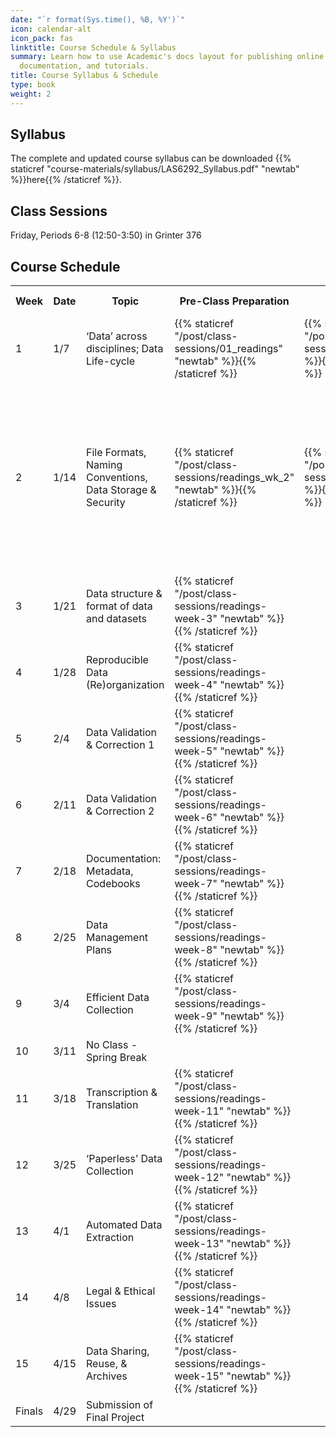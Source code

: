 ```yaml
---
date: "`r format(Sys.time(), %B, %Y')`"
icon: calendar-alt
icon_pack: fas
linktitle: Course Schedule & Syllabus  
summary: Learn how to use Academic's docs layout for publishing online courses, software
  documentation, and tutorials.
title: Course Syllabus & Schedule 
type: book
weight: 2
---
```



## Syllabus  
 
The complete and updated course syllabus can be downloaded {{% staticref "course-materials/syllabus/LAS6292_Syllabus.pdf" "newtab" %}}here{{% /staticref %}}.
 
## Class Sessions  

Friday, Periods 6-8 (12:50-3:50) in Grinter 376

## Course Schedule  


<!-- code for readings link: <td>{{% staticref "/post/class-sessions/readings-week-5" "newtab" %}}<i class="fas fa-book-open"></i>{{% /staticref %}}</td>  ---> 

<!-- code for in-class link: <td>{{% staticref "/post/class-sessions/02_class" %}}<i class="fas fa-book-open"></i>{{% /staticref %}}</td>

<!-- code for slides link: <td>{{% staticref "course-materials/class-sessions/01-intro/01_slides_2022.pdf" "newtab" %}}<i class="fas fa-photo-video"></i>{{% /staticref %}} </td> ---> 


<table>
  <tr>
    <th>Week</th>
    <th>Date</th>
    <th>Topic</th>
    <th>Pre-Class Preparation</th>
    <th>In-Class Exeercise</th>
    <th>Slides/Notes</th>
  </tr>
  <tr>
    <td>1</td>
    <td>1/7</td>
    <td>‘Data’ across disciplines; Data Life-cycle </td>
    <td>{{% staticref "/post/class-sessions/01_readings" "newtab" %}}<i class="fas fa-book-open"></i>{{% /staticref %}}</td> 
    <td>{{% staticref "/post/class-sessions/01_class" %}}<i class="fas fa-clipboard-list"></i>{{% /staticref %}}</td>
    <td>{{% staticref "course-materials/class-sessions/01-intro/01_slides_2022.pdf" "newtab" %}}<i class="fas fa-photo-video"></i>{{% /staticref %}} </td>
  </tr>
  <tr>
    <td>2</td>
    <td>1/14</td>
    <td>File Formats, Naming Conventions, Data Storage & Security</td>
    <td>{{% staticref "/post/class-sessions/readings_wk_2" "newtab" %}}<i class="fas fa-book-open"></i>{{% /staticref %}}</td> 
    <td>{{% staticref "/post/class-sessions/02_class" %}}<i class="fas fa-clipboard-list"></i>{{% /staticref %}}</td>
    <td>{{% staticref "course-materials/class-sessions/02-formats-security/wk2_naming_conventions.pdf" "newtab" %}}<i class="fas fa-photo-video"></i>: Naming Conventions{{% /staticref %}}<br>{{% staticref "course-materials/class-sessions/02-formats-security/wk2_file_organization.pdf" "newtab" %}}<i class="fas fa-photo-video"></i>: File Organization{{% /staticref %}}<br>{{% staticref "course-materials/class-sessions/02-formats-security/wk2_storage_backup.pdf" "newtab" %}}<i class="fas fa-photo-video"></i>: Storage & Backup{{% /staticref %}}</br> </td>
  </tr>
  <tr>
    <td>3</td>
    <td>1/21</td>
    <td>Data structure & format of data and datasets</td>
    <td>{{% staticref "/post/class-sessions/readings-week-3" "newtab" %}}<i class="fas fa-book-open"></i>{{% /staticref %}}</td> 
    <td><i class="fas fa-clipboard-list"></i></td>
    <td><i class="fas fa-photo-video"></i></td>
  </tr>
  <tr>
    <td>4</td>
    <td>1/28</td>
    <td>Reproducible Data (Re)organization</td>
    <td>{{% staticref "/post/class-sessions/readings-week-4" "newtab" %}}<i class="fas fa-book-open"></i>{{% /staticref %}}</td> 
    <td><i class="fas fa-clipboard-list"></i></td>
    <td><i class="fas fa-photo-video"></i></td>
  </tr><tr>
    <td>5</td>
    <td>2/4</td>
    <td>Data Validation & Correction 1</td>
    <td>{{% staticref "/post/class-sessions/readings-week-5" "newtab" %}}<i class="fas fa-book-open"></i>{{% /staticref %}}</td> 
    <td><i class="fas fa-clipboard-list"></i></td>
    <td><i class="fas fa-photo-video"></i></td>
  </tr><tr>
    <td>6</td>
    <td>2/11</td>
    <td>Data Validation & Correction 2</td>
    <td>{{% staticref "/post/class-sessions/readings-week-6" "newtab" %}}<i class="fas fa-book-open"></i>{{% /staticref %}}</td> 
    <td><i class="fas fa-clipboard-list"></i></td>
    <td><i class="fas fa-photo-video"></i></td>
  </tr><tr>
    <td>7</td>
    <td>2/18</td>
    <td>Documentation: Metadata, Codebooks</td>
    <td>{{% staticref "/post/class-sessions/readings-week-7" "newtab" %}}<i class="fas fa-book-open"></i>{{% /staticref %}}</td> 
    <td><i class="fas fa-clipboard-list"></i></td>
    <td><i class="fas fa-photo-video"></i></td>
  </tr><tr>
    <td>8</td>
    <td>2/25</td>
    <td>Data Management Plans</td>
    <td>{{% staticref "/post/class-sessions/readings-week-8" "newtab" %}}<i class="fas fa-book-open"></i>{{% /staticref %}}</td> 
   <td><i class="fas fa-clipboard-list"></i></td>
    <td><i class="fas fa-photo-video"></i></td>
  </tr><tr>
    <td>9</td>
    <td>3/4</td>
    <td>Efficient Data Collection</td>
    <td>{{% staticref "/post/class-sessions/readings-week-9" "newtab" %}}<i class="fas fa-book-open"></i>{{% /staticref %}}</td> 
    <td><i class="fas fa-clipboard-list"></i></td>
    <td><i class="fas fa-photo-video"></i></td>
  </tr><tr>
    <td>10</td>
    <td>3/11</td>
    <td>No Class - Spring Break</td>
    <td> </td> 
    <td> </td>
    <td> </td>
  </tr><tr>
    <td>11</td>
    <td>3/18</td>
    <td>Transcription & Translation</td>
    <td>{{% staticref "/post/class-sessions/readings-week-11" "newtab" %}}<i class="fas fa-book-open"></i>{{% /staticref %}}</td> 
    <td><i class="fas fa-clipboard-list"></i></td>
    <td><i class="fas fa-photo-video"></i></td>
  </tr><tr>
    <td>12</td>
    <td>3/25</td>
    <td>‘Paperless’ Data Collection</td>
    <td>{{% staticref "/post/class-sessions/readings-week-12" "newtab" %}}<i class="fas fa-book-open"></i>{{% /staticref %}}</td> 
   <td><i class="fas fa-clipboard-list"></i></td>
    <td><i class="fas fa-photo-video"></i></td>
  </tr><tr>
    <td>13</td>
    <td>4/1</td>
    <td>Automated Data Extraction</td>
    <td>{{% staticref "/post/class-sessions/readings-week-13" "newtab" %}}<i class="fas fa-book-open"></i>{{% /staticref %}}</td> 
    <td><i class="fas fa-clipboard-list"></i></td>
    <td><i class="fas fa-photo-video"></i></td>
  </tr><tr>
    <td>14</td>
    <td>4/8</td>
    <td>Legal & Ethical Issues</td>
    <td>{{% staticref "/post/class-sessions/readings-week-14" "newtab" %}}<i class="fas fa-book-open"></i>{{% /staticref %}}</td> 
    <td><i class="fas fa-clipboard-list"></i></td>
    <td><i class="fas fa-photo-video"></i></td>
  </tr><tr>
    <td>15</td>
    <td>4/15</td>
    <td>Data Sharing, Reuse, & Archives</td>
    <td>{{% staticref "/post/class-sessions/readings-week-15" "newtab" %}}<i class="fas fa-book-open"></i>{{% /staticref %}} </td> 
   <td><i class="fas fa-clipboard-list"></i></td>
    <td><i class="fas fa-photo-video"></i></td>
  </tr><tr>
    <td>Finals</td>
    <td>4/29</td>
    <td>Submission of Final Project</td> 
    <td> </td>
    <td> </td>
    <td> </td>
  </tr><tr>
</table>


